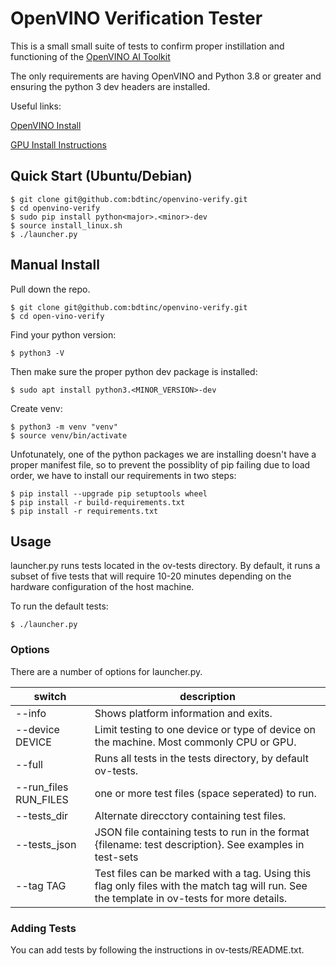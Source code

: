 # OpenVINO Verification Tester
This is a small small suite of tests to confirm proper instillation and functioning of the [OpenVINO AI Toolkit](https://www.intel.com/content/www/us/en/developer/tools/openvino-toolkit/overview.html)

The only requirements are having OpenVINO and Python 3.8 or greater and ensuring the python 3 dev headers are installed.

Useful links:

[OpenVINO Install](https://docs.openvino.ai/2023.2/openvino_docs_install_guides_overview.html)

[GPU Install Instructions](https://docs.openvino.ai/2023.2/openvino_docs_install_guides_configurations_for_intel_gpu.html)

## Quick Start (Ubuntu/Debian) 
```
$ git clone git@github.com:bdtinc/openvino-verify.git
$ cd openvino-verify
$ sudo pip install python<major>.<minor>-dev
$ source install_linux.sh
$ ./launcher.py
```
## Manual Install
Pull down the repo. 

```
$ git clone git@github.com:bdtinc/openvino-verify.git
$ cd open-vino-verify
```

Find your python version:

`$ python3 -V`

Then make sure the proper python dev package is installed:

`$ sudo apt install python3.<MINOR_VERSION>-dev`

Create venv:

```
$ python3 -m venv "venv"
$ source venv/bin/activate
```

Unfotunately, one of the python packages we are installing doesn't have a proper manifest file, so to prevent the possiblity of pip failing due to load order, we have to install our requirements in two steps:

```
$ pip install --upgrade pip setuptools wheel
$ pip install -r build-requirements.txt
$ pip install -r requirements.txt
```

## Usage

launcher.py runs tests located in the ov-tests directory. By default, it runs a subset of five tests that will require 10-20 minutes depending on the hardware configuration of the host machine. 

To run the default tests:

`$ ./launcher.py`

### Options

There are a number of options for launcher.py.

| switch | description |
|--------|-------------|
| --info | Shows platform information and exits. |
| --device DEVICE | Limit testing to one device or type of device on the machine. Most commonly CPU or GPU.|
| --full | Runs all tests in the tests directory, by default ov-tests. |
| --run_files RUN_FILES | one or more test files (space seperated) to run. |
| --tests_dir | Alternate direcctory containing test files. |
| --tests_json | JSON file containing tests to run in the format {filename: test description}. See examples in test-sets |
| --tag TAG | Test files can be marked with a tag. Using this flag only files with the match tag will run. See the template in ov-tests for more details.

### Adding Tests

You can add tests by following the instructions in ov-tests/README.txt.



